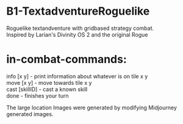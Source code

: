 # B1-TextadventureRoguelike
Roguelike textandventure with gridbased strategy combat.\
Inspired by Larian's Divinity OS 2 and the original Rogue

# in-combat-commands:
info [x y] - print information about whatever is on tile x y \
move [x y] - move towards tile x y \
cast [skillID] - cast a known skill \
done - finishes your turn

The large location Images were generated by modifying Midjourney generated images.
